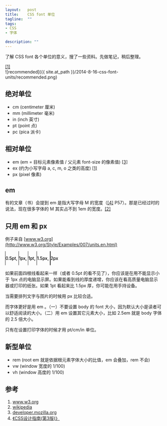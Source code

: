 ```yaml
--- 
layout:   post
title:    CSS font 单位
tagline:  ""
tags: 
- CSS
- 字体

description: ""
---
```


了解 CSS font 各个单位的意义，搜了一些资料。先做笔记，稍后整理。

[[1]](#w3)  
![recommended]({{ site.at_path }}/2014-8-16-css-font-units/recommended.png)


绝对单位
--------

- cm (centimeter 厘米)
- mm (millimeter 毫米)
- in (inch 英寸)
- pt (point 点)
- pc (pica 派卡)

相对单位
--------

- em (em = 目标元素像素值 / 父元素 font-size 的像素值) [[3]](#mozilla)
- ex (约为小写字母 a, c, m, o 之类的高度) [[1]](#w3)
- px (pixel 像素)


em
---

有的文章（书）会提到 em 是指大写字母 M 的宽度（[[4]](#css-design) P57）。那是已经过时的说法，现在很多字体的 M 其实占不到 1em 的宽度。[[2]](#wikipedia)

只用 em 和 px
-------------

例子来自 [www.w3.org](http://www.w3.org/Style/Examples/007/units.en.html)

<p style="line-height: 3.2; text-shadow: 0 0">
  <span style="padding: 1em 0; border-left: 0.5pt solid">0.5pt,</span>
  <span style="padding: 1em 0; border-left: 1px solid">1px,</span>
  <span style="padding: 1em 0; border-left: 1pt solid">1pt,</span>
  <span style="padding: 1em 0; border-left: 1.5px solid">1.5px,</span>
  <span style="padding: 1em 0; border-left: 2px solid">2px</span>
</p>

如果前面四根线看起来一样（或者 0.5pt 的看不见了），你应该是在用不能显示小于 1px 点的电脑显示屏。如果能看到线的厚度递增，你应该在看高质量电脑显示器或打印的纸张。如果 1pt 看起来比 1.5px 厚，你可能在用手持设备。

当需要排列文字与图片的时候用 px 比较合适。

而字体更好是用 em 。（一）不要设置 body 的 font 大小，因为默认大小是读者可以舒适阅读的大小。（二）用 em 设置其它元素大小，比如 2.5em 就是 body 字体的 2.5 倍大小。

只有在设置打印字体的时候才用 pt/cm/in 单位。

新型单位
--------

- rem (root em 就是依据根元素字体大小的比值，em 会叠加，rem 不会)
- vw (window 宽度的 1/100)
- vh (window 高度的 1/100)

参考
----

1. <a href="http://www.w3.org/Style/Examples/007/units.en.html" id="w3">www.w3.org</a>
1. <a id="wikipedia" href="http://en.wikipedia.org/wiki/Em_(typography)">wikipedia</a>
1. <a href="https://developer.mozilla.org/en-US/docs/Web/CSS/font-size" id="mozilla">developer.mozilla.org</a>
1. <a href="http://www.amazon.cn/%E5%9B%BE%E7%81%B5%E7%A8%8B%E5%BA%8F%E8%AE%BE%E8%AE%A1%E4%B8%9B%E4%B9%A6-CSS%E8%AE%BE%E8%AE%A1%E6%8C%87%E5%8D%97-%E5%8F%B2%E5%AF%86%E6%96%AF/dp/B00COG3VRC/ref=sr_1_1" id="css-design">《CSS设计指南(第3版)》</a>
